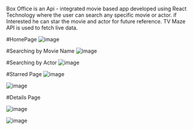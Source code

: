 Box Office is an Api - integrated movie based app developed using React Technology where the user can search any specific movie or actor. if Interested he can star the movie and actor for future reference. TV Maze API is used to fetch live data.

#HomePage
![image](https://github.com/vedantwarke/Box-Office-React-App/assets/134506624/7635b4a5-3887-4ec1-ae66-e219b31be2a4)

#Searching by Movie Name
![image](https://github.com/vedantwarke/Box-Office-React-App/assets/134506624/2ab1b589-db8e-4e42-9466-2002b88e5e4e)

#Searching by Actor
![image](https://github.com/vedantwarke/Box-Office-React-App/assets/134506624/febf7006-581e-4521-9068-aeef72be27ba)

#Starred Page
![image](https://github.com/vedantwarke/Box-Office-React-App/assets/134506624/53f4643a-49ef-4a15-bf6c-312f26a3aa72)

![image](https://github.com/vedantwarke/Box-Office-React-App/assets/134506624/f8a80c06-d469-4e60-9455-e52d94c8d37e)

#Details Page

![image](https://github.com/vedantwarke/Box-Office-React-App/assets/134506624/05f4dc8a-daac-4609-9631-b3760d0083c8)

![image](https://github.com/vedantwarke/Box-Office-React-App/assets/134506624/1295b11f-e7ff-4695-aeb1-5df699f728b7)







